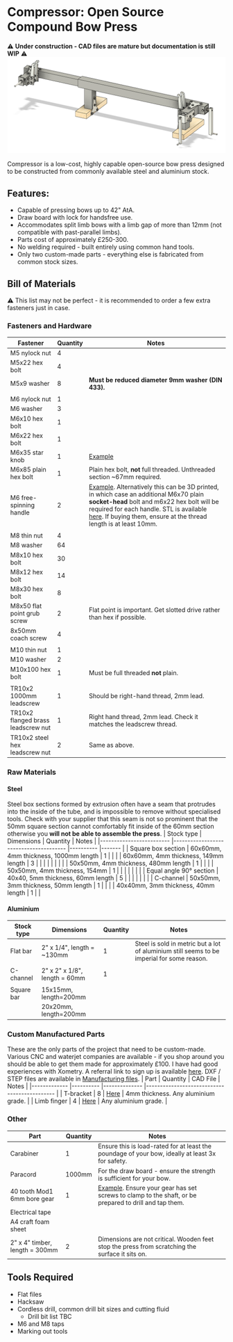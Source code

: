 
# Compressor: Open Source Compound Bow Press
⚠️ **Under construction - CAD files are mature but documentation is still WIP** ⚠️
![Assembly](/Images/assembly.png)

Compressor is a low-cost, highly capable open-source bow press designed to be constructed from commonly available steel and aluminium stock. 
## Features:
- Capable of pressing bows up to 42" AtA.
- Draw board with lock for handsfree use.
- Accommodates split limb bows with a limb gap of more than 12mm (not compatible with past-parallel limbs).
- Parts cost of approximately £250-300.
- No welding required - built entirely using common hand tools.
- Only two custom-made parts - everything else is fabricated from common stock sizes.

## Bill of Materials
⚠️ This list may not be perfect - it is recommended to order a few extra fasteners just in case. 
### Fasteners and Hardware
| Fastener                           	| Quantity 	| Notes                                                                                                                                                                                                                                                                                  	|
|------------------------------------	|----------	|----------------------------------------------------------------------------------------------------------------------------------------------------------------------------------------------------------------------------------------------------------------------------------------	|
| M5 nylock nut                      	| 4        	|                                                                                                                                                                                                                                                                                        	|
| M5x22 hex bolt                     	| 4        	|                                                                                                                                                                                                                                                                                        	|
| M5x9 washer                        	| 8        	| **Must be reduced diameter 9mm washer (DIN 433).**                                                                                                                                                                                                                                     	|
|                                    	|          	|                                                                                                                                                                                                                                                                                        	|
| M6 nylock nut                      	| 1        	|                                                                                                                                                                                                                                                                                        	|
| M6 washer                          	| 3        	|                                                                                                                                                                                                                                                                                        	|
| M6x10 hex bolt                     	| 1        	|                                                                                                                                                                                                                                                                                        	|
| M6x22 hex bolt                     	| 1        	|                                                                                                                                                                                                                                                                                        	|
| M6x35 star knob                    	| 1        	| [Example](https://www.accu.co.uk/threaded-clamping-knobs/588655-HHW-M6-40-35-2-PA)                                                                                                                                                                                                     	|
| M6x85 plain hex bolt               	| 1        	| Plain hex bolt, **not** full threaded. Unthreaded section ~67mm required.                                                                                                                                                                                                              	|
| M6 free-spinning handle            	| 2        	| [Example](https://www.vital-parts.co.uk/m6-x-15mm-x-55mm-rotating-nylon--bzp-cylindrical-threaded-handle---male-40202-p.asp). Alternatively this can be 3D printed, in which case an additional M6x70 plain **socket-head** bolt and m6x22 hex bolt will be required for each handle. STL is available [here](/Manufacturing%20files/Rotating_handle.stl). If buying them, ensure at the thread length is at least 10mm.   	|
|                                    	|          	|                                                                                                                                                                                                                                                                                        	|
| M8 thin nut                        	| 4        	|                                                                                                                                                                                                                                                                                        	|
| M8 washer                          	| 64       	|                                                                                                                                                                                                                                                                                        	|
| M8x10 hex bolt                     	| 30       	|                                                                                                                                                                                                                                                                                        	|
| M8x12 hex bolt                     	| 14       	|                                                                                                                                                                                                                                                                                        	|
| M8x30 hex bolt                     	| 8        	|                                                                                                                                                                                                                                                                                        	|
| M8x50 flat point grub screw        	| 2        	| Flat point is important. Get slotted drive rather than hex if possible.                                                                                                                                                                                                                	|
| 8x50mm coach screw                 	| 4        	|                                                                                                                                                                                                                                                                                        	|
|                                    	|          	|                                                                                                                                                                                                                                                                                        	|
| M10 thin nut                       	| 1        	|                                                                                                                                                                                                                                                                                        	|
| M10 washer                         	| 2        	|                                                                                                                                                                                                                                                                                        	|
| M10x100 hex bolt                   	| 1        	| Must be full threaded **not** plain.                                                                                                                                                                                                                                                   	|
|                                    	|          	|                                                                                                                                                                                                                                                                                        	|
| TR10x2 1000mm leadscrew            	| 1        	| Should be right-hand thread, 2mm lead.                                                                                                                                                                                                                                                 	|
| TR10x2 flanged brass leadscrew nut 	| 1        	| Right hand thread, 2mm lead. Check it matches the leadscrew thread.                                                                                                                                                                                                                    	|
| TR10x2 steel hex leadscrew nut     	| 2        	| Same as above.                                                                                                                                                                                                                                                                         	|
### Raw Materials
#### Steel
Steel box sections formed by extrusion often have a seam that protrudes into the inside of the tube, and is impossible to remove without specialised tools. Check with your supplier that this seam is not so prominent that the 50mm square section cannot comfortably fit inside of the 60mm section otherwise you **will not be able to assemble the press**. 
| Stock type              	| Dimensions                            	| Quantity 	| Notes 	|
|-------------------------	|---------------------------------------	|----------	|-------	|
| Square box section      	| 60x60mm, 4mm thickness, 1000mm length 	| 1        	|       	|
|                         	| 60x60mm, 4mm thickness, 149mm length  	| 3        	|       	|
|                         	|                                       	|          	|       	|
|                         	| 50x50mm, 4mm thickness, 480mm length  	| 1        	|       	|
|                         	| 50x50mm, 4mm thickness, 154mm         	| 1        	|       	|
|                         	|                                       	|          	|       	|
| Equal angle 90° section 	| 40x40, 5mm thickness, 60mm length     	| 5        	|       	|
|                         	|                                       	|          	|       	|
| C-channel               	| 50x50mm, 3mm thickness, 50mm length   	| 1        	|       	|
|                         	| 40x40mm, 3mm thickness, 40mm length   	| 1        	|       	|
#### Aluminium
| Stock type 	| Dimensions                    	| Quantity 	| Notes                                                                                      	|
|------------	|-------------------------------	|----------	|--------------------------------------------------------------------------------------------	|
| Flat bar   	| 2" x 1/4", length = ~130mm    	| 1        	| Steel is sold in metric but a lot of aluminium still seems to be imperial for some reason. 	|
|            	|                               	|          	|                                                                                            	|
| C-channel  	| 2" x 2" x 1/8", length = 60mm 	| 1        	|                                                                                            	|
|            	|                               	|          	|                                                                                            	|
| Square bar 	| 15x15mm, length=200mm         	|          	|                                                                                            	|
|            	| 20x20mm, length=200mm         	|          	|                                                                                            	|
### Custom Manufactured Parts
These are the only parts of the project that need to be custom-made. Various CNC and waterjet companies are available - if you shop around you should be able to get them made for approximately £100. I have had good experiences with Xometry. A referral link to sign up is available [here](https://get.xometry.uk/r/0f2031980c). DXF / STEP files are available in [Manufacturing files](/Manufacturing%20files).
| Part        	| Quantity 	| CAD File     	| Notes                                       	|
|-------------	|----------	|--------------	|---------------------------------------------	|
| T-bracket   	| 8        	| [Here](/Manufacturing%20files/T%20Bracket.dxf)	| 4mm thickness. Any aluminium grade. 	|
| Limb finger 	| 4        	| [Here](/Manufacturing%20files/Finger.step)	| Any aluminium grade.                	|
### Other
| Part                           	| Quantity 	| Notes                                                                                                                                                                                  	|   	|
|--------------------------------	|----------	|----------------------------------------------------------------------------------------------------------------------------------------------------------------------------------------	|---	|
| Carabiner                      	| 1        	| Ensure this is load-rated for at least the poundage of your bow, ideally at least 3x for safety.                                                                                       	|   	|
| Paracord                       	| 1000mm   	| For the draw board - ensure the strength is sufficient for your bow.                                                                                                                   	|   	|
| 40 tooth Mod1 6mm bore gear    	| 1        	| [Example](https://www.gearsandsprockets.co.uk/mod-1-40-tooth-tbot-steel-model-gear.html). Ensure your gear has set screws to clamp to the shaft, or be prepared to drill and tap them. 	|   	|
| Electrical tape                	|          	|                                                                                                                                                                                        	|   	|
| A4 craft foam sheet            	|          	|                                                                                                                                                                                        	|   	|
| 2" x 4" timber, length = 300mm 	| 2        	| Dimensions are not critical. Wooden feet stop the press from scratching the surface it sits on.                                                                                	|   	|
## Tools Required
- Flat files
- Hacksaw
- Cordless drill, common drill bit sizes and cutting fluid
	- Drill bit list TBC
- M6 and M8 taps
- Marking out tools


